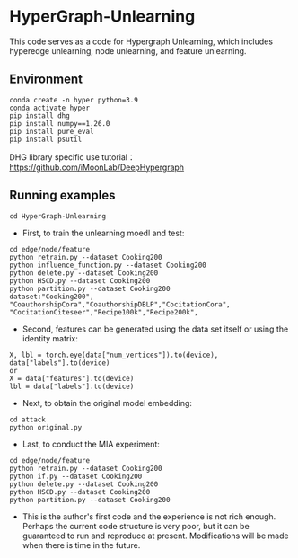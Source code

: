# HyperGraph-Unlearning
This code serves as a code for Hypergraph Unlearning, which includes hyperedge unlearning, node unlearning, and feature unlearning. 

## Environment
```
conda create -n hyper python=3.9
conda activate hyper
pip install dhg
pip install numpy==1.26.0 
pip install pure_eval
pip install psutil
```

DHG library specific use tutorial： https://github.com/iMoonLab/DeepHypergraph

## Running examples
```
cd HyperGraph-Unlearning
```
* First, to train the unlearning moedl and test:
```
cd edge/node/feature
python retrain.py --dataset Cooking200
python influence_function.py --dataset Cooking200
python delete.py --dataset Cooking200
python HSCD.py --dataset Cooking200
python partition.py --dataset Cooking200
dataset:"Cooking200", "CoauthorshipCora","CoauthorshipDBLP","CocitationCora",
"CocitationCiteseer","Recipe100k","Recipe200k",
```

* Second, features can be generated using the data set itself or using the identity matrix:
```
X, lbl = torch.eye(data["num_vertices"]).to(device), data["labels"].to(device)
or
X = data["features"].to(device)
lbl = data["labels"].to(device)
```

* Next, to obtain the original model embedding:
```
cd attack
python original.py
```

* Last, to conduct the MIA experiment:
```  
cd edge/node/feature
python retrain.py --dataset Cooking200
python if.py --dataset Cooking200
python delete.py --dataset Cooking200
python HSCD.py --dataset Cooking200
python partition.py --dataset Cooking200
```

* This is the author's first code and the experience is not rich enough. Perhaps the current code structure is very poor, but it can be guaranteed to run and reproduce at present. Modifications will be made when there is time in the future.

